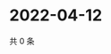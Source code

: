 # 2022-04-12

共 0 条

<!-- BEGIN WEIBO -->
<!-- 最后更新时间 Tue Apr 12 2022 18:15:27 GMT+0800 (China Standard Time) -->

<!-- END WEIBO -->
